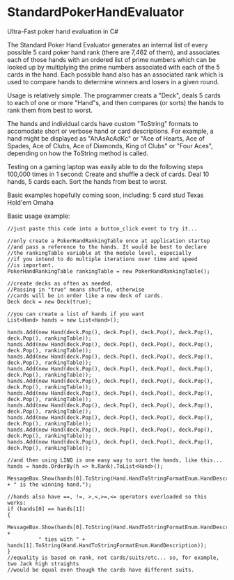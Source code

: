 # StandardPokerHandEvaluator
Ultra-Fast poker hand evaluation in C#

The Standard Poker Hand Evaluator generates an internal list of every possible 5 card poker hand rank (there are 7,462 of them), and associates each of those hands with an ordered list of prime numbers which can be looked up by multiplying the prime numbers associated with each of the 5 cards in the hand. Each possible hand also has an associated rank which is used to compare hands to determine winners and losers in a given round.

Usage is relatively simple. The programmer creats a "Deck", deals 5 cards to each of one or more "Hand"s, and then compares (or sorts) the hands to rank them from best to worst.

The hands and individual cards have custom "ToString" formats to accomodate short or verbose hand or card descriptions. For example, a hand might be displayed as "AhAsAcAdKc" or "Ace of Hearts, Ace of Spades, Ace of Clubs, Ace of Diamonds, King of Clubs" or "Four Aces", depending on how the ToString method is called.

Testing on a gaming laptop was easily able to do the following steps 100,000 times in 1 second:
Create and shuffle a deck of cards.
Deal 10 hands, 5 cards each.
Sort the hands from best to worst.

Basic examples hopefully coming soon, including:
  5 card stud
  Texas Hold'em
  Omaha
  
Basic usage example:
```
//just paste this code into a button_click event to try it...

//only create a PokerHandRankingTable once at application startup
//and pass a reference to the hands. It would be best to declare
//the rankingTable variable at the module level, especially
//if you intend to do multiple iterations over time and speed
//is important.
PokerHandRankingTable rankingTable = new PokerHandRankingTable();

//create decks as often as needed.
//Passing in "true" means shuffle, otherwise
//cards will be in order like a new deck of cards.
Deck deck = new Deck(true);

//you can create a list of hands if you want
List<Hand> hands = new List<Hand>();

hands.Add(new Hand(deck.Pop(), deck.Pop(), deck.Pop(), deck.Pop(), deck.Pop(), rankingTable));
hands.Add(new Hand(deck.Pop(), deck.Pop(), deck.Pop(), deck.Pop(), deck.Pop(), rankingTable));
hands.Add(new Hand(deck.Pop(), deck.Pop(), deck.Pop(), deck.Pop(), deck.Pop(), rankingTable));
hands.Add(new Hand(deck.Pop(), deck.Pop(), deck.Pop(), deck.Pop(), deck.Pop(), rankingTable));
hands.Add(new Hand(deck.Pop(), deck.Pop(), deck.Pop(), deck.Pop(), deck.Pop(), rankingTable));
hands.Add(new Hand(deck.Pop(), deck.Pop(), deck.Pop(), deck.Pop(), deck.Pop(), rankingTable));
hands.Add(new Hand(deck.Pop(), deck.Pop(), deck.Pop(), deck.Pop(), deck.Pop(), rankingTable));
hands.Add(new Hand(deck.Pop(), deck.Pop(), deck.Pop(), deck.Pop(), deck.Pop(), rankingTable));
hands.Add(new Hand(deck.Pop(), deck.Pop(), deck.Pop(), deck.Pop(), deck.Pop(), rankingTable));
hands.Add(new Hand(deck.Pop(), deck.Pop(), deck.Pop(), deck.Pop(), deck.Pop(), rankingTable));

//and then using LINQ is one easy way to sort the hands, like this...
hands = hands.OrderBy(h => h.Rank).ToList<Hand>();
  
MessageBox.Show(hands[0].ToString(Hand.HandToStringFormatEnum.HandDescription) + " is the winning hand.");

//hands also have ==, !=, >,<,>=,<= operators overloaded so this works:
if (hands[0] == hands[1]) 
{
    MessageBox.Show(hands[0].ToString(Hand.HandToStringFormatEnum.HandDescription) + 
          " ties with " + hands[1].ToString(Hand.HandToStringFormatEnum.HandDescription));
}
//equality is based on rank, not cards/suits/etc... so, for example, two Jack high straights
//would be equal even though the cards have different suits.
```

